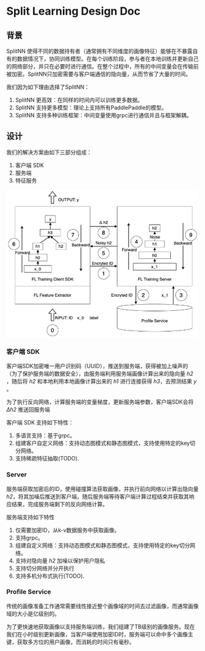 # Split Learning Design Doc

## 背景

SplitNN 使得不同的数据持有者（通常拥有不同维度的画像特征）能够在不暴露自有的数据情况下，协同训练模型。在每个训练阶段，参与者在本地训练并更新自己的网络部分，并只在必要时进行通信。在整个过程中，所有的中间变量会在传输前被加密。SplitNN只加密需要与客户端通信的隐向量，从而节省了大量的时间。

我们因为如下理由选择了SplitNN：

1. SplitNN 更高效：在同样的时间内可以训练更多数据。
2. SplitNN 支持更多模型：理论上支持所有PaddlePaddle的模型。
3. SplitNN 支持多种训练框架：中间变量使用grpc进行通信并且与框架解耦。

## 设计

我们的解决方案由如下三部分组成：
1. 客户端 SDK
2. 服务端
3. 特征服务

<img src='../../../images/PFS-design.png' align="middle"/>

### 客户端 SDK
客户端SDK加密唯一用户识别码（UUID），推送到服务端，获得被加上噪声的（为了保护服务端的数据安全），由服务端利用服务端画像计算出来的隐向量 *h2* ，随后将 *h2* 和本地利用本地画像计算出来的 *h1* 进行连接获得 *h3*，去预测结果 *y* 。

为了执行反向网络，计算服务端的变量梯度，更新服务端参数，客户端SDK会将 *Δh2* 推送回服务端

客户端 SDK 支持如下特性：
1. 多语言支持：基于grpc。
2. 组建客户自定义网络：支持动态图模式和静态图模式，支持使用特定的key切分网络。
3. 支持稀疏特征抽取(TODO).

### Server
服务端获取加密后的ID，使用碰撞算法获取画像，并执行前向网络以计算出隐向量 *h2*，将其加噪后推送到客户端，随后服务端等待客户端计算过程结束并获取其响应结果，完成服务端剩下的反向网络计算。

服务端支持如下特性
1. 仅需要加密ID，从k-v数据服务中获取画像。
2. 支持grpc。
3. 组建自定义网络：支持动态图模式和静态图模式，支持使用特定的key切分网络。
4. 支持对隐向量 *h2* 加噪以保护用户隐私
5. 支持切分网络并分开执行
6. 支持多机分布式执行(TODO).

### Profile Service
传统的画像准备工作通常需要线性接近整个画像域的时间去过滤画像，而通常画像域的大小是亿级别的。

为了更快速地获取画像以支持服务端训练，我们组建了TB级别的画像服务。现在我们在小时级别更新画像，当客户端使用加密ID时，服务端可以命中多个画像主键，获取多方位的用户画像，而消耗的时间只有毫秒。
